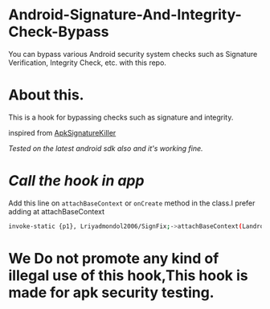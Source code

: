# Android-Signature-And-Integrity-Check-Bypass
You can bypass various Android security system checks such as Signature Verification, Integrity Check, etc. with this repo.
# About this.
This is a hook for bypassing checks such as signature and integrity.

inspired from [ApkSignatureKiller](https://github.com/L-JINBIN/ApkSignatureKiller)


*Tested on the latest android sdk also and it's working fine.*


# *Call the hook in app*
Add this line on ```attachBaseContext``` or ```onCreate``` method in the class.I prefer adding at attachBaseContext

```bash
invoke-static {p1}, Lriyadmondol2006/SignFix;->attachBaseContext(Landroid/content/Context;)V
```

# We Do not promote any kind of illegal use of this hook,This hook is made for apk security testing. 
